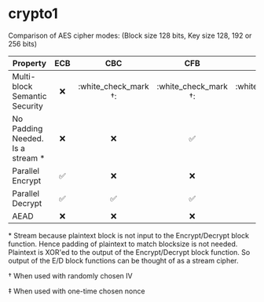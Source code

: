 # crypto1

Comparison of AES cipher modes: (Block size 128 bits, Key size 128, 192 or 256 bits)

Property                               | ECB   | CBC   | CFB   | OFB   | CTR   | GCM   | EAX
---------                            | :---: | :---: | :---: | :---: | :---: | :---: | :---:
Multi-block Semantic Security |:x:|:white_check_mark &dagger;: | :white_check_mark &dagger;: | :white_check_mark &dagger;: | :white_check_mark &Dagger;: | :white_check_mark &Dagger;: | :white_check_mark &Dagger;:
No Padding Needed. Is a stream &ast; |:x:|:x:                | :white_check_mark: | :white_check_mark: | :white_check_mark: | :white_check_mark: | 
Parallel Encrypt                     |:white_check_mark: |:x:| :x:                | :x:                | :white_check_mark: | :white_check_mark: | 
Parallel Decrypt                     |:white_check_mark:     | :white_check_mark: | :white_check_mark: | :x: |:white_check_mark:| :white_check_mark: | 
AEAD                                 |:x:|:x: | :x: | :x: | :x: | :white_check_mark: | :white_check_mark:


&ast; Stream because plaintext block is not input to the Encrypt/Decrypt block function. Hence padding of plaintext to match blocksize is not needed.
Plaintext is XOR'ed to the output of the Encrypt/Decrypt block function. So output of the E/D block functions can be thought of as a stream cipher.

&dagger; When used with randomly chosen IV

&Dagger; When used with one-time chosen nonce
